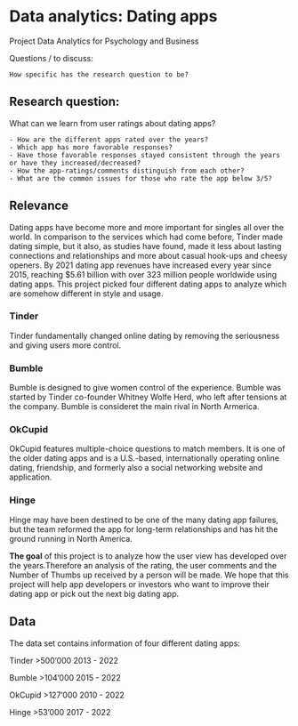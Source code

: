 # Data analytics: Dating apps

Project Data Analytics for Psychology and Business

Questions / to discuss:

    How specific has the research question to be?
   

## Research question:

What can we learn from user ratings about dating apps?

    - How are the different apps rated over the years?
    - Which app has more favorable responses?
    - Have those favorable responses stayed consistent through the years or have they increased/decreased?
    - How the app-ratings/comments distinguish from each other?
    - What are the common issues for those who rate the app below 3/5?

## Relevance

Dating apps have become more and more important for singles all over the world. In comparison to the services which had come before, Tinder made dating simple, but it also, as studies have found, made it less about lasting connections and relationships and more about casual hook-ups and cheesy openers.
By 2021 dating app revenues have increased every year since 2015, reaching $5.61 billion with over 323 million people worldwide using dating apps. This project picked four different dating apps to analyze which are somehow different in style and usage.
### Tinder
Tinder fundamentally changed online dating by removing the seriousness and giving users more control.


### Bumble
Bumble is designed to give women control of the experience. Bumble was started by Tinder co-founder Whitney Wolfe Herd, who left after tensions at the company. Bumble is consideret the main rival in North Armerica.


### OkCupid
OkCupid features multiple-choice questions to match members. It is one of the older dating apps and is a U.S.-based, internationally operating online dating, friendship, and formerly also a social networking website and application.


### Hinge
Hinge may have been destined to be one of the many dating app failures, but the team reformed the app for long-term relationships and has hit the ground running in North America.


**The goal** of this project is to analyze how the user view has developed over the years.Therefore an analysis of the rating, the user comments and the Number of Thumbs up received by a person will be made. We hope that this project will help app developers or investors who want to improve their dating app or pick out the next big dating app.

## Data

The data set contains information of four different dating apps:

Tinder 	>500’000 	 2013 - 2022

Bumble 	>104’000 	 2015 - 2022

OkCupid >127’000   2010 - 2022

Hinge 	>53’000 	 2017 - 2022
